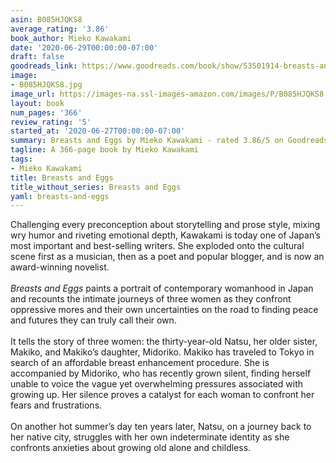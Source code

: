 ```yaml
---
asin: B085HJQKS8
average_rating: '3.86'
book_author: Mieko Kawakami
date: '2020-06-29T00:00:00-07:00'
draft: false
goodreads_link: https://www.goodreads.com/book/show/53501914-breasts-and-eggs
image:
- B085HJQKS8.jpg
image_url: https://images-na.ssl-images-amazon.com/images/P/B085HJQKS8.01._SCLZZZZZZZ.jpg
layout: book
num_pages: '366'
review_rating: '5'
started_at: '2020-06-27T00:00:00-07:00'
summary: Breasts and Eggs by Mieko Kawakami - rated 3.86/5 on Goodreads
tagline: A 366-page book by Mieko Kawakami
tags:
- Mieko Kawakami
title: Breasts and Eggs
title_without_series: Breasts and Eggs
yaml: breasts-and-eggs
---
```


Challenging every preconception about storytelling and prose style, mixing wry humor and riveting emotional depth, Kawakami is today one of Japan’s most important and best-selling writers. She exploded onto the cultural scene first as a musician, then as a poet and popular blogger, and is now an award-winning novelist.<br /><br /><i>Breasts and Eggs</i> paints a portrait of contemporary womanhood in Japan and recounts the intimate journeys of three women as they confront oppressive mores and their own uncertainties on the road to finding peace and futures they can truly call their own.<br /><br />It tells the story of three women: the thirty-year-old Natsu, her older sister, Makiko, and Makiko’s daughter, Midoriko. Makiko has traveled to Tokyo in search of an affordable breast enhancement procedure. She is accompanied by Midoriko, who has recently grown silent, finding herself unable to voice the vague yet overwhelming pressures associated with growing up. Her silence proves a catalyst for each woman to confront her fears and frustrations.<br /><br />On another hot summer’s day ten years later, Natsu, on a journey back to her native city, struggles with her own indeterminate identity as she confronts anxieties about growing old alone and childless.